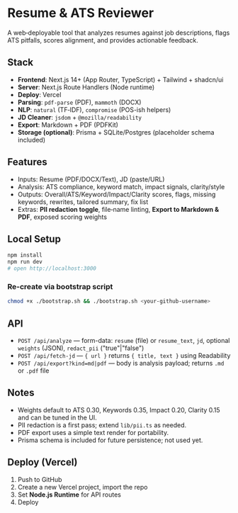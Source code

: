 # Resume & ATS Reviewer

A web‑deployable tool that analyzes resumes against job descriptions, flags ATS pitfalls, scores alignment, and provides actionable feedback.

## Stack
- **Frontend**: Next.js 14+ (App Router, TypeScript) + Tailwind + shadcn/ui
- **Server**: Next.js Route Handlers (Node runtime)
- **Deploy**: Vercel
- **Parsing**: `pdf-parse` (PDF), `mammoth` (DOCX)
- **NLP**: `natural` (TF‑IDF), `compromise` (POS-ish helpers)
- **JD Cleaner**: `jsdom` + `@mozilla/readability`
- **Export**: Markdown + PDF (PDFKit)
- **Storage (optional)**: Prisma + SQLite/Postgres (placeholder schema included)

## Features
- Inputs: Resume (PDF/DOCX/Text), JD (paste/URL)
- Analysis: ATS compliance, keyword match, impact signals, clarity/style
- Outputs: Overall/ATS/Keyword/Impact/Clarity scores, flags, missing keywords, rewrites, tailored summary, fix list
- Extras: **PII redaction toggle**, file‑name linting, **Export to Markdown & PDF**, exposed scoring weights

## Local Setup
```bash
npm install
npm run dev
# open http://localhost:3000
```

### Re-create via bootstrap script
```bash
chmod +x ./bootstrap.sh && ./bootstrap.sh <your-github-username>
```

## API
- `POST /api/analyze` — form-data: `resume` (file) or `resume_text`, `jd`, optional `weights` (JSON), `redact_pii` ("true"|"false")
- `POST /api/fetch-jd` — `{ url }` returns `{ title, text }` using Readability
- `POST /api/export?kind=md|pdf` — body is analysis payload; returns `.md` or `.pdf` file

## Notes
- Weights default to ATS 0.30, Keywords 0.35, Impact 0.20, Clarity 0.15 and can be tuned in the UI.
- PII redaction is a first pass; extend `lib/pii.ts` as needed.
- PDF export uses a simple text render for portability.
- Prisma schema is included for future persistence; not used yet.

## Deploy (Vercel)
1. Push to GitHub
2. Create a new Vercel project, import the repo
3. Set **Node.js Runtime** for API routes
4. Deploy
